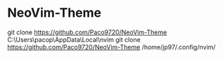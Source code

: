# NeoVim-Theme
git clone https://github.com/Paco9720/NeoVim-Theme C:\Users\pacop\AppData\Local\nvim
git clone https://github.com/Paco9720/NeoVim-Theme /home/jp97/.config/nvim/
